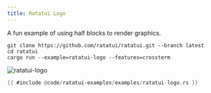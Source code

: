 ```yaml
---
title: Ratatui Logo
---
```


A fun example of using half blocks to render graphics.

```shell title=run example
git clone https://github.com/ratatui/ratatui.git --branch latest
cd ratatui
cargo run --example=ratatui-logo --features=crossterm
```

![ratatui-logo](ratatui-logo.gif)

```rust title=ratatui-logo.rs
{{ #include @code/ratatui-examples/examples/ratatui-logo.rs }}
```
